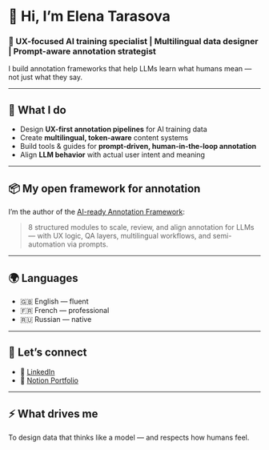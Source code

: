 # 👋 Hi, I’m Elena Tarasova

### 🤖 UX-focused AI training specialist | Multilingual data designer | Prompt-aware annotation strategist

I build annotation frameworks that help LLMs learn what humans mean — not just what they say.

---

## 🧠 What I do

- Design **UX-first annotation pipelines** for AI training data
- Create **multilingual, token-aware** content systems
- Build tools & guides for **prompt-driven, human-in-the-loop annotation**
- Align **LLM behavior** with actual user intent and meaning

---

## 📦 My open framework for annotation

I’m the author of the [AI-ready Annotation Framework](https://github.com/elenatarasova/ai-annotation-framework):

> 8 structured modules to scale, review, and align annotation for LLMs — with UX logic, QA layers, multilingual workflows, and semi-automation via prompts.

---

## 🌍 Languages

- 🇬🇧 English — fluent
- 🇫🇷 French — professional
- 🇷🇺 Russian — native

---

## 🔗 Let’s connect

- 💼 [LinkedIn](https://www.linkedin.com/in/elena-tarasova-452b47b1/)
- 📁 [Notion Portfolio](https://typhoon-twilight-962.notion.site/Elena-Tarasova-Personal-Portfolio-15fe1e1b441280d08d1cc2c91c86c750?pvs=73)

---

## ⚡ What drives me

To design data that thinks like a model — and respects how humans feel.


